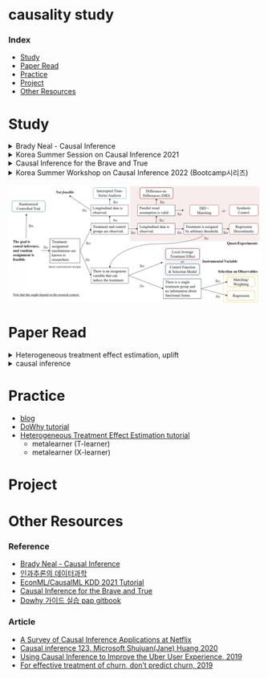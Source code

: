 # causality study

### Index

- [Study](#study)
- [Paper Read](#paper-read)
- [Practice](#practice)
- [Project](#project)
- [Other Resources](#other-resources)

# Study

<details>
    <summary>Brady Neal - Causal Inference</summary>

- [My summary](https://minsoo9506.github.io/categories/causality/)
  - Introduction to Causal Inference
  - Potential Outcomes
  - The Flow of Causation and Association in Graph
  - Causal Models
  - Randomized Experiments and Identification
  - Estimation
  - Unobserved Confounding, Bounds, and Sensitivity Analysis
  - Instrumental Variables
  - Difference-in-Difference
  - Causal Discovery from Observational Data
  - Causal Discovery from Interventions
  - Transfer Learning and Transportability
  - Counterfactuals and Mediation
  </details>

<details>
    <summary>Korea Summer Session on Causal Inference 2021</summary>

- [git wiki](https://github.com/minsoo9506/causality-study/wiki)에 간단히 정리
  - 01 인과추론의 다양한 접근법, Potential Outcome Framework, 인과적 사고방식
  - 02 인과추론을 위한 연구 디자인, RCT, Quasi-Experiment, DID & Regression Discontinuity
  - 05 준실험 연구 사례 2: 스마트 스티커가 컨텐츠 소비에 미치는 영향
  - 07 인과 그래프, 인과그래프에서 변수통제, 인과그래프에서의 인과추론 전략, 인과 그래프의 응용
  - 11 인과추론과 예측방법론의 차이, 실증연구에서의 빅데이터와 머신러닝의 역할, 인과추론에서의 머신러닝의 활용, 인과추론 기반의 예측 모델링 평가
  - 13 머신러닝의 해석 가능성과 인과추론, 인과추론을 위한 머신러닝 모델
  - 14 신약 개발에서의 인과추론의 역할과 한계, 머신러닝을 활용한 heterogeneity in Treatment effect

</details>

<details>
    <summary>Causal Inference for the Brave and True</summary>

- [My summary](https://github.com/minsoo9506/causality-study/tree/master/Causal_Inference_for_the_Brave_and_True_practice)
  - 01 Introduction to Causality
  - 02 Randomized Experiments
  - 03 Stats review
  - 04 Graphical Causal Models
  - 05 The Unreasonable Effectiveness of Linear Regression
  - 06 Grouped and Dummy Regression
  - 07 Beyond Confounders
  - 08 Instrumental Variables
  - 09 Non Compliance and LATE
  - 10 Matching
  - 11 Propensity Score
  - 12 Doubly Robust Estimaion
  - 13 Difference In Difference
  - 14 Panel Data and Fixed Effects
  - 15 Synthetic Control
  - 16 Regression Discontinuity Design
  - 18 Heterogeneous Treatment Effects and Personalization
  - 19 Evaluation Causal Models
  - 20 Plug and Play Estimators

</details>

<details>
    <summary>Korea Summer Workshop on Causal Inference 2022 (Bootcamp시리즈)</summary>

- Bootcamp 1: 인과추론과 예측 방법론의 차이, 인과추론의 어려움과 인과추론 전략
- Bootcamp 2: 잠재적결과 프레임워크, 무작위 통제실험, 인과추론 관점에서의 회귀분석, 매칭과 역확률가중치
- Bootcamp 3: 디자인 기반의 인과추론, 준실험 분석방법론, 이중차분법, 가상의 통제집단
- Bootcamp 4: 도구변수, 인과추론 관점에서의 도구변수, 회귀 불연속, 통제함수와 선택모형
- Bootcamp 5: 인과 그래프, 디자인 기반의 인과추론에서의 인과 그래프 활용, 구조적 인과모형
- Industry, 프로덕트 애널리틱스에서의 인과추론의 활용 사례
- Health Informatics, 머신러닝을 활용한 이질적 인과효과 추정

</details>

![method_summary](./method_summary.png)

# Paper Read

<details>
    <summary>Heterogeneous treatment effect estimation, uplift</summary>

- [Causal Inference and Uplift Modeling A review of the literature, 2016](https://proceedings.mlr.press/v67/gutierrez17a/gutierrez17a.pdf) [`review`](./paper_review/Causal%20Inference%20and%20Uplift%20Modeling%20A%20review%20of%20the%20literature.md)
- [Double machine learning for treatment and causal parameters, 2016](https://www.econstor.eu/bitstream/10419/149795/1/869216953.pdf)
- [Metalearners for estimation heterogeneous treatment effects using machine learning, 2019](https://www.pnas.org/doi/epdf/10.1073/pnas.1804597116)
- [Estimation and Inference of Heterogeneous Treatment Effects using Random Forests, 2018](http://bayes.acs.unt.edu:8083/BayesContent/class/rich/articles/Estimation_And_Inference_Of_Heterogeneous_Treatment_Effects_Using_Random_Forests.pdf)
- (to read, balanced representation learning) Estimation individual treatment effect: generalization bounds and algorithms (2018)

</details>

<details>
    <summary>causal inference</summary>

- (to read) [Selection on Observed and Unobserved Variables: Assessing the Effectiveness of Catholic Schools](https://www.ssc.wisc.edu/~ctaber/Papers/aet.pdf)
  - observable confounder만 사용하는 방법 (regression, matching, weighting)의 경우 검증을 하는게 좋다

</details>

# Practice

- [blog](https://minsoo9506.github.io/categories/causality/)
- [DoWhy tutorial](./DoWhy_tutorial)
- [Heterogeneous Treatment Effect Estimation tutorial](./heterogeneous_treatment_effect_estimation_tutorial)
  - metalearner (T-learner)
  - metalearner (X-learner)

# Project

# Other Resources

### Reference

- [Brady Neal - Causal Inference](https://www.youtube.com/c/BradyNealCausalInference/playlists)
- [인과추론의 데이터과학](https://www.youtube.com/c/%EC%9D%B8%EA%B3%BC%EC%B6%94%EB%A1%A0%EC%9D%98%EB%8D%B0%EC%9D%B4%ED%84%B0%EA%B3%BC%ED%95%99/playlists)
- [EconML/CausalML KDD 2021 Tutorial](https://causal-machine-learning.github.io/kdd2021-tutorial/)
- [Causal Inference for the Brave and True](https://matheusfacure.github.io/python-causality-handbook/01-Introduction-To-Causality.html)
- [Dowhy 가이드 실습 pap gitbook](https://playinpap.gitbook.io/dowhy/)

### Article

- [A Survey of Causal Inference Applications at Netflix](https://netflixtechblog.com/a-survey-of-causal-inference-applications-at-netflix-b62d25175e6f)
- [Causal inference 123, Microsoft Shujuan(Jane) Huang 2020](https://medium.com/@shujuanhuang)
- [Using Causal Inference to Improve the Uber User Experience, 2019](https://www.uber.com/en-KR/blog/causal-inference-at-uber/)
- [For effective treatment of churn, don’t predict churn, 2019](https://medium.com/bigdatarepublic/for-effective-treatment-of-churn-dont-predict-churn-58328967ec4f)
